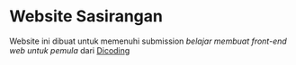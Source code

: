 # Website Sasirangan

Website ini dibuat untuk memenuhi submission <i>belajar membuat front-end web untuk pemula</i> dari [Dicoding](https://www.dicoding.com)